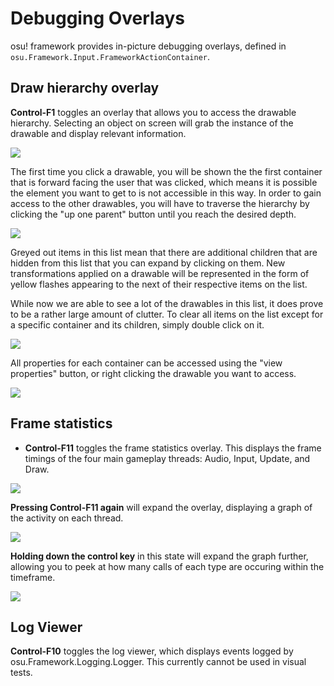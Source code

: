 # Debugging Overlays
 
osu! framework provides in-picture debugging overlays, defined in `osu.Framework.Input.FrameworkActionContainer`. 

## Draw hierarchy overlay

**Control-F1** toggles an overlay that allows you to access the drawable hierarchy. Selecting an object on screen will grab the instance of the drawable and display relevant information.

![](https://cdn.discordapp.com/attachments/318886668889227266/538272068764958720/Screen_Shot_2019-01-25_at_5.10.57_PM.jpg)

The first time you click a drawable, you will be shown the the first container that is forward facing the user that was clicked, which means it is possible the element you want to get to is not accessible in this way. In order to gain access to the other drawables, you will have to traverse the hierarchy by clicking the "up one parent" button until you reach the desired depth.

![](https://cdn.discordapp.com/attachments/318886668889227266/538306806795993090/Screen_Shot_2019-01-25_at_7.28.11_PM.jpg)

Greyed out items in this list mean that there are additional children that are hidden from this list that you can expand by clicking on them. New transformations applied on a drawable will be represented in the form of yellow flashes appearing to the next of their respective items on the list.

While now we are able to see a lot of the drawables in this list, it does prove to be a rather large amount of clutter. To clear all items on the list except for a specific container and its children, simply double click on it.

![](https://cdn.discordapp.com/attachments/318886668889227266/538310347631755265/Screen_Shot_2019-01-25_at_7.28.11_PM.jpg)

All properties for each container can be accessed using the "view properties" button, or right clicking the drawable you want to access.

![](https://cdn.discordapp.com/attachments/318886668889227266/538311755491835904/penis.jpg)

## Frame statistics

* **Control-F11** toggles the frame statistics overlay. This displays the frame timings of the four main gameplay threads: Audio, Input, Update, and Draw. 

![](https://cdn.discordapp.com/attachments/318886668889227266/538264876561203200/Screen_Shot_2019-01-25_at_3.31.08_PM.png)

**Pressing Control-F11 again** will expand the overlay, displaying a graph of the activity on each thread. 

![](https://cdn.discordapp.com/attachments/318886668889227266/538266387014221824/Screen_Shot_2019-01-25_at_4.58.06_PM.png)

**Holding down the control key** in this state will expand the graph further, allowing you to peek at how many calls of each type are occuring within the timeframe.

![](https://cdn.discordapp.com/attachments/318886668889227266/538268818951241754/unknown-2_copy.png)

## Log Viewer

**Control-F10** toggles the log viewer, which displays events logged by osu.Framework.Logging.Logger. This currently cannot be used in visual tests.




